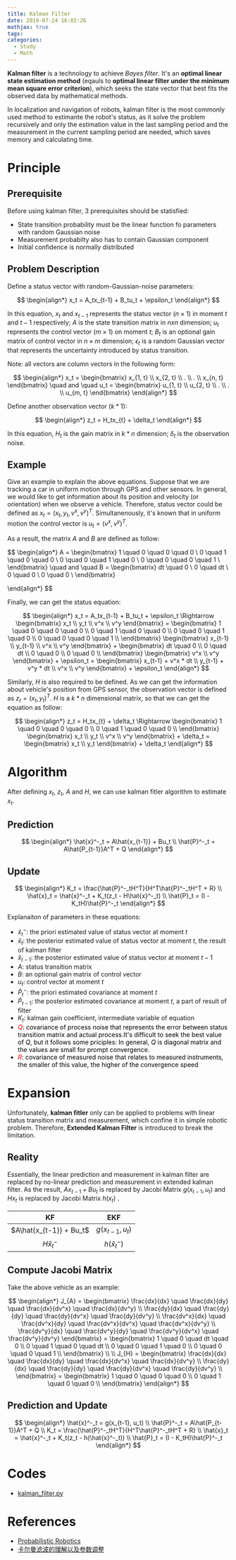 ```yaml
---
title: Kalman Filter
date: 2019-07-24 16:02:26
mathjax: true
tags: 
categories: 
  - Study
  - Math
---
```


**Kalman filter** is a technology to achieve *Bayes filter*. It's an **optimal linear state estimation method**  (eqauls to **optimal linear filter under the minimum mean square error criterion**), which seeks the state vector that best fits the observed data by mathematical methods. 

In localization and navigation of robots, kalman filter is the most commonly used method to estimante the robot's status, as  it solve the problem recursively and only the estimation value in the last sampling period and the measurement in the current sampling period are needed, which saves memory and calculating time.

# Principle

## Prerequisite

Before using kalman filter, 3 prerequisites should be statisfied:

- State transition probability must be the linear function fo parameters with random Gaussian noise
- Measurement probabilty also has to contain Gaussian component
- Initial confidence is normally distributed

## Problem Description

Define a status vector with random-Gaussian-noise parameters:

$$
\begin{align*}
  x_t  = A_tx_{t-1} + B_tu_t + \epsilon_t
\end{align*}
$$

In this equation, $x_t$ and $x_{t-1}$ represents the status vector ($n \times 1$) in moment $t$ and $t-1$ respectively; $A$ is the state transition matrix in $n x n$ dimension; $u_t$ represents the control  vector ($m \times 1$) on moment $t$; $B_t$ is an optional gain matrix of control vector in $n \times m$ dimension; $\epsilon_t$ is a random Gaussian vector that represents the uncertainty introduced by status transition.

Note: all vectors are column vectors in the following form:

$$
\begin{align*}
  x_t =
  \begin{bmatrix}
  x_{1, t} \\ x_{2, t} \\ . \\ . \\ x_{n, t}
  \end{bmatrix} \quad
  and \quad 
  u_t =
  \begin{bmatrix}
  u_{1, t} \\ u_{2, t} \\ . \\ . \\ u_{m, t}
  \end{bmatrix}
\end{align*}
$$

Define another observation vector ($k * 1$):

$$
\begin{align*}
  z_t  = H_tx_{t} + \delta_t
\end{align*}
$$

In this equation, $H_t$ is the gain matrix in $k * n$ dimension; $\delta_t$ is the observation noise.

## Example

Give an example to explain the above equations. Suppose that we are tracking a car in uniform motion through GPS and other sensors. In general, we would like to get information about its position and velocity (or orientation) when we observe a vehicle.
Therefore, status vector could be defined as $x_t = (x_t, y_t, v^x, v^y)^T$. Simultanenously, it's known that in uniform motion the control vector is $u_t = (v^x, v^y)^T$.

As a result, the matrix $A$ and $B$ are defined as follow:

$$
\begin{align*}
  A = 
  \begin{bmatrix}
  1 \quad 0 \quad 0 \quad 0 \\
  0 \quad 1 \quad 0 \quad 0 \\
  0 \quad 0 \quad 1 \quad 0 \\
  0 \quad 0 \quad 0 \quad 1 \\
  \end{bmatrix}
  \quad and \quad
  B = 
  \begin{bmatrix}
  dt \quad 0 \\
  0 \quad dt \\
  0 \quad 0 \\
  0 \quad 0 \\
  \end{bmatrix}

\end{align*}
$$

Finally, we can get the status equation:

$$
\begin{align*}
  x_t  = A_tx_{t-1} + B_tu_t + \epsilon_t
  \Rightarrow
  \begin{bmatrix}
  x_t \\ y_t \\ v^x \\ v^y
  \end{bmatrix} =  
  \begin{bmatrix}
  1 \quad 0 \quad 0 \quad 0 \\
  0 \quad 1 \quad 0 \quad 0 \\
  0 \quad 0 \quad 1 \quad 0 \\
  0 \quad 0 \quad 0 \quad 1 \\
  \end{bmatrix}
  \begin{bmatrix}
  x_{t-1} \\ y_{t-1} \\ v^x \\ v^y
  \end{bmatrix} +
  \begin{bmatrix}
  dt \quad 0 \\
  0 \quad dt \\
  0 \quad 0 \\
  0 \quad 0 \\
  \end{bmatrix}
  \begin{bmatrix}
  v^x \\ v^y
  \end{bmatrix} + \epsilon_t = 
  \begin{bmatrix}
  x_{t-1} + v^x * dt \\ y_{t-1} + v^y * dt \\ v^x \\ v^y
  \end{bmatrix} + \epsilon_t  
\end{align*}
$$

Similarly, $H$ is also required to be defined. As we can get the information about vehicle's position from GPS sensor, the observation vector is defined as $z_t = (x_t, y_t)^T$.
$H$ is a $k * n$ dimensional matrix, so that we can get the equation as follow:

$$
\begin{align*}
  z_t  = H_tx_{t} + \delta_t
  \Rightarrow
  \begin{bmatrix}
  1 \quad 0 \quad 0 \quad 0 \\
  0 \quad 1 \quad 0 \quad 0 \\
  \end{bmatrix} 
  \begin{bmatrix}
  x_t \\ y_t \\ v^x \\ v^y
  \end{bmatrix} + \delta_t =
  \begin{bmatrix}
  x_t \\ y_t 
  \end{bmatrix} + \delta_t
\end{align*}
$$

# Algorithm

After defining $x_t$, $z_t$, $A$ and $H$, we can use kalman fitler algorithm to estimate $x_t$.

## Prediction

$$
\begin{align*}
  \hat{x}^-_t = A\hat{x_{t-1}} + Bu_t \\
  \hat{P}^-_t = A\hat{P_{t-1}}A^T + Q
\end{align*}
$$

## Update 


$$
\begin{align*}
  K_t = \frac{\hat{P}^-_tH^T}{H^T\hat{P}^-_tH^T + R} \\
  \hat{x}_t = \hat{x}^-_t + K_t(z_t - H\hat{x}^-_t) \\
  \hat{P}_t = (I - K_tH)\hat{P}^-_t
\end{align*}
$$

Explanaiton of parameters in these equations:

- $\hat{x}^-_t$: the priori estimated value of status vector at moment $t$ 
- $\hat{x}_t$: the posterior estimated value of status vector at moment $t$, the result of kalman filter
- $\hat{x}_{t-1}$: the posterior estimated value of status vector at moment $t-1$
- $A$: status transition matrix
- $B$: an optional gain matrix of control vector
- $u_{t}$: control vector at moment $t$
- $\hat{P}^-_t$: the priori estimated covariance at moment $t$
- $\hat{P}_{t-1}$: the posterior estimated covariance at moment $t$, a part of result of filter
- $K_t$: kalman gain coefficient, intermediate variable of equation
- <font color="red">$Q$</font><font color="black">: covariance of process noise that represents the error between status transition matrix and actual process.It's difficult to seek the best value of $Q$, 
	but it follows some priciples: In general, $Q$ is diagonal matrix and the values are small for prompt convergence.</font>
- <font color="red">$R$</font><font color="black">: covariance of measured noise that relates to measured instruments, the smaller of this value, the higher of the convergence speed</font>

# Expansion

Unfortunately, **kalman fitler** only can be applied to problems with linear status transition matrix and measurement, which confine it in simple robotic problem. Therefore, **Extended Kalman Filter** is introduced to break the limitation.

## Reality

Essentially, the linear prediction and measurement in kalman filter are replaced by no-linear prediction and measurement in extended kalman filter. As the result, $Ax_{t-1} + Bu_t$ is replaced by Jacobi Matrix $g(x_{t-1}, u_t)$ and $Hx_t$ is replaced by Jacobi Matrix $h(x_t)$ .

| KF | EKF | 
| :----: | :-----: | 
| $A\hat{x_{t-1}} + Bu_t$ | $g(x_{t-1}, u_t)$ | 
| $H\hat{x}^-_t$ | $h(\hat{x}^-_t)$ | 

## Compute Jacobi Matrix

Take the above vehicle as an example:

$$
\begin{align*}
  J_{A} = 
  \begin{bmatrix}
  \frac{dx}{dx} \quad \frac{dx}{dy} \quad \frac{dx}{dv^x} \quad \frac{dx}{dv^y} \\
  \frac{dy}{dx} \quad \frac{dy}{dy} \quad \frac{dy}{dv^x} \quad \frac{dy}{dv^y} \\
  \frac{dv^x}{dx} \quad \frac{dv^x}{dy} \quad \frac{dv^x}{dv^x} \quad \frac{dv^x}{dv^y} \\
  \frac{dv^y}{dx} \quad \frac{dv^y}{dy} \quad \frac{dv^y}{dv^x} \quad \frac{dv^y}{dv^y} 
  \end{bmatrix} =
  \begin{bmatrix}
  1 \quad 0 \quad dt \quad 0 \\
  0 \quad 1 \quad 0 \quad dt \\
  0 \quad 0 \quad 1 \quad 0 \\
  0 \quad 0 \quad 0 \quad 1 \\
  \end{bmatrix}
  \\ \\ 
  J_{H} = 
  \begin{bmatrix}
  \frac{dx}{dx} \quad \frac{dx}{dy} \quad \frac{dx}{dv^x} \quad \frac{dx}{dv^y} \\
  \frac{dy}{dx} \quad \frac{dy}{dy} \quad \frac{dy}{dv^x} \quad \frac{dy}{dv^y} \\
  \end{bmatrix} =
  \begin{bmatrix}
  1 \quad 0 \quad 0 \quad 0 \\
  0 \quad 1 \quad 0 \quad 0 \\
  \end{bmatrix}
\end{align*}
$$

## Prediction and Update 

$$
\begin{align*}
  \hat{x}^-_t = g(x_{t-1}, u_t) \\
  \hat{P}^-_t = A\hat{P_{t-1}}A^T + Q \\
  K_t = \frac{\hat{P}^-_tH^T}{H^T\hat{P}^-_tH^T + R} \\
  \hat{x}_t = \hat{x}^-_t + K_t(z_t - h(\hat{x}^-_t)) \\
  \hat{P}_t = (I - K_tH)\hat{P}^-_t
\end{align*}
$$

# Codes
- [kalman_filter.py](https://github.com/Sophistt/Small_Projects/blob/master/kalman_filter/kalman_filter.py)

# References

- [Probabilistic Robotics](http://www.probabilistic-robotics.org/)
- [卡尔曼滤波的理解以及参数调整](https://blog.csdn.net/u013453604/article/details/50301477)

